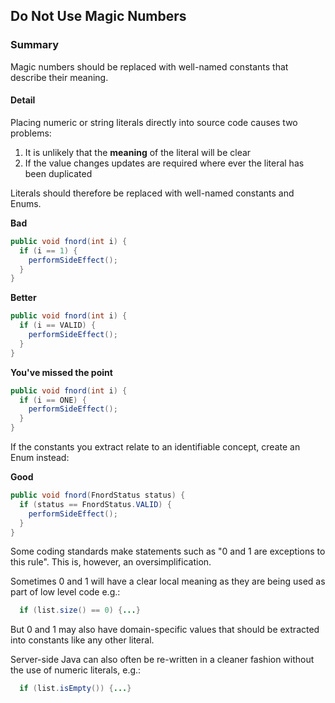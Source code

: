 ## Do Not Use Magic Numbers

### Summary

Magic numbers should be replaced with well-named constants that describe their meaning.

#### Detail

Placing numeric or string literals directly into source code causes two problems:

1. It is unlikely that the **meaning** of the literal will be clear
2. If the value changes updates are required where ever the literal has been duplicated

Literals should therefore be replaced with well-named constants and Enums.

**Bad**
```java
public void fnord(int i) {
  if (i == 1) {
    performSideEffect();
  }
}
```

**Better**
```java
public void fnord(int i) {
  if (i == VALID) {
    performSideEffect();
  }
}
```


**You've missed the point**
```java
public void fnord(int i) {
  if (i == ONE) {
    performSideEffect();
  }
}
```

If the constants you extract relate to an identifiable concept, create an Enum instead:

**Good**
```java
public void fnord(FnordStatus status) {
  if (status == FnordStatus.VALID) {
    performSideEffect();
  }
}
```

Some coding standards make statements such as "0 and 1 are exceptions to this rule". This is, however, an oversimplification.

Sometimes 0 and 1 will have a clear local meaning as they are being used as part of low level code e.g.:

```java
  if (list.size() == 0) {...}
```

But 0 and 1 may also have domain-specific values that should be extracted into constants like any other literal.

Server-side Java can also often be re-written in a cleaner fashion without the use of numeric literals, e.g.:

```java
  if (list.isEmpty()) {...}
```


